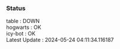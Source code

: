### Status


table : DOWN  
hogwarts : OK  
icy-bot : OK  
Latest Update : 2024-05-24 04:11:34.116187
